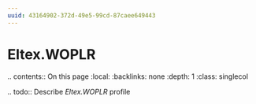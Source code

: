 ```yaml
---
uuid: 43164902-372d-49e5-99cd-87caee649443
---
```

# Eltex.WOPLR

.. contents:: On this page
    :local:
    :backlinks: none
    :depth: 1
    :class: singlecol

.. todo::
    Describe *Eltex.WOPLR* profile

